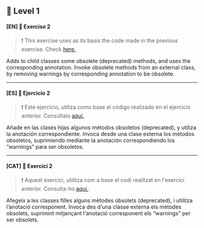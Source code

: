 🌟 Level 1
-

#### [EN] 📍 Exercise 2

> ❗ This exercise uses as its basis the code made in the previous exercise. Check [here.](https://github.com/ariamdev/IT-ACADEMY-SPRINT-1/tree/main/SPRINT1/Tasca%20S1%2007%20Annotations/Nivell%201/n1exercici1)

Adds to child classes some obsolete (deprecated) methods, and uses the corresponding annotation. 
Invoke obsolete methods from an external class, by removing warnings by corresponding annotation to be obsolete.

---

#### [ES] 📍 Ejercicio 2

> ❗ Este ejercicio, utiliza como base el código realizado en el ejercicio anterior. Consúltalo [aquí.](https://github.com/ariamdev/IT-ACADEMY-SPRINT-1/tree/main/SPRINT1/Tasca%20S1%2007%20Annotations/Nivell%201/n1exercici1)

Añade en las clases hijas algunos métodos obsoletos (deprecated), y utiliza la anotación correspondiente.
Invoca desde una clase externa los métodos obsoletos, suprimiendo mediante la anotación correspondiendo los “warnings” para ser obsoletos.


---

#### [CAT] 📍 Exercici 2

> ❗ Aquest exercici, utilitza com a base el codi realitzat en l'exercici anterior. Consulta-ho [aquí.](https://github.com/ariamdev/IT-ACADEMY-SPRINT-1/tree/main/SPRINT1/Tasca%20S1%2007%20Annotations/Nivell%201/n1exercici1)

Afegeix a les classes filles alguns mètodes obsolets (deprecated), i utilitza l’anotació corresponent. 
Invoca des d'una classe externa els mètodes obsolets, suprimint mitjançant l'anotació corresponent els “warnings” per ser obsolets.

